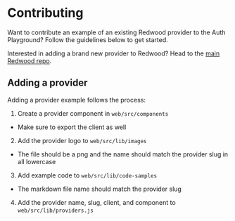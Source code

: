 # Contributing

Want to contribute an example of an existing Redwood provider to the Auth Playground? Follow the guidelines below to get started.

Interested in adding a brand new provider to Redwood? Head to the [main Redwood repo](https://github.com/redwoodjs/redwood/tree/main/packages/auth).

## Adding a provider

Adding a provider example follows the process:

1. Create a provider component in `web/src/components`
  - Make sure to export the client as well
2. Add the provider logo to `web/src/lib/images`
  - The file should be a png and the name should match the provider slug in all lowercase
3. Add example code to `web/src/lib/code-samples`
  - The markdown file name should match the provider slug
4. Add the provider name, slug, client, and component to `web/src/lib/providers.js`
